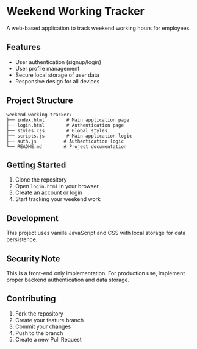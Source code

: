 
# Weekend Working Tracker

A web-based application to track weekend working hours for employees.

## Features

- User authentication (signup/login)
- User profile management
- Secure local storage of user data
- Responsive design for all devices

## Project Structure

```
weekend-working-tracker/
├── index.html        # Main application page
├── login.html        # Authentication page
├── styles.css        # Global styles
├── scripts.js        # Main application logic
├── auth.js          # Authentication logic
└── README.md        # Project documentation
```

## Getting Started

1. Clone the repository
2. Open `login.html` in your browser
3. Create an account or login
4. Start tracking your weekend work

## Development

This project uses vanilla JavaScript and CSS with local storage for data persistence.

## Security Note

This is a front-end only implementation. For production use, implement proper backend authentication and data storage.

## Contributing

1. Fork the repository
2. Create your feature branch
3. Commit your changes
4. Push to the branch
5. Create a new Pull Request
